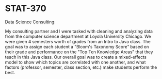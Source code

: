 # STAT-370
Data Science Consulting

My consulting partner and I were tasked with cleaning and analyzing data from the computer science department at Loyola University Chicago. We were given 4 semesters worth of grades from an Intro to Java class. The goal was to assign each student a "Bloom's Taxonomy Score" based on their grade and performance on the "Top Ten Knowledge Areas" that they teach in this Java class. Our overall goal was to create a mixed-effects model to show which topics are correlated with one another, and what factors (professor, semester, class section, etc.) make students perform the best.
